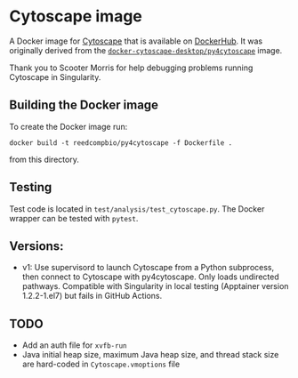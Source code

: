 # Cytoscape image

A Docker image for [Cytoscape](https://cytoscape.org/) that is available on [DockerHub](https://hub.docker.com/repository/docker/reedcompbio/py4cytoscape).
It was originally derived from the [`docker-cytoscape-desktop/py4cytoscape`](https://github.com/cytoscape/docker-cytoscape-desktop/blob/173ab46b4b5e5c148113ad0c9960a6af3fc50432/py4cytoscape/Dockerfile) image.

Thank you to Scooter Morris for help debugging problems running Cytoscape in Singularity.

## Building the Docker image

To create the Docker image run:
```
docker build -t reedcompbio/py4cytoscape -f Dockerfile .
```
from this directory.

## Testing
Test code is located in `test/analysis/test_cytoscape.py`.
The Docker wrapper can be tested with `pytest`.

## Versions:
- v1: Use supervisord to launch Cytoscape from a Python subprocess, then connect to Cytoscape with py4cytoscape. Only loads undirected pathways. Compatible with Singularity in local testing (Apptainer version 1.2.2-1.el7) but fails in GitHub Actions.

## TODO
- Add an auth file for `xvfb-run`
- Java initial heap size, maximum Java heap size, and thread stack size are hard-coded in `Cytoscape.vmoptions` file
